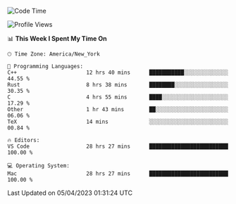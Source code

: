 <!--START_SECTION:waka-->
![Code Time](http://img.shields.io/badge/Code%20Time-294%20hrs%209%20mins-blue)

![Profile Views](http://img.shields.io/badge/Profile%20Views-27-blue)

📊 **This Week I Spent My Time On** 

```text
🕑︎ Time Zone: America/New_York

💬 Programming Languages: 
C++                      12 hrs 40 mins      ███████████░░░░░░░░░░░░░░   44.55 % 
Rust                     8 hrs 38 mins       ████████░░░░░░░░░░░░░░░░░   30.35 % 
C                        4 hrs 55 mins       ████░░░░░░░░░░░░░░░░░░░░░   17.29 % 
Other                    1 hr 43 mins        ██░░░░░░░░░░░░░░░░░░░░░░░   06.06 % 
TeX                      14 mins             ░░░░░░░░░░░░░░░░░░░░░░░░░   00.84 % 

🔥 Editors: 
VS Code                  28 hrs 27 mins      █████████████████████████   100.00 % 

💻 Operating System: 
Mac                      28 hrs 27 mins      █████████████████████████   100.00 % 
```


 Last Updated on 05/04/2023 01:31:24 UTC
<!--END_SECTION:waka-->
